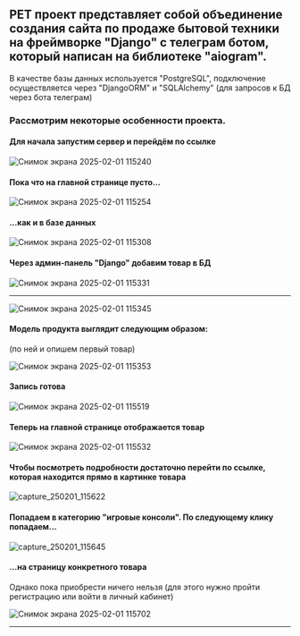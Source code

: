 <h2>PET проект представляет собой объединение создания сайта по продаже бытовой техники на фреймворке "Django" с телеграм ботом, который написан на библиотеке "aiogram".</h2>
<p>В качестве базы данных используется "PostgreSQL", подключение осуществляется через "DjangoORM" и "SQLAlchemy" (для запросов к БД через бота телеграм)</p>
<h3>Рассмотрим некоторые особенности проекта.</h3>
<h4>Для начала запустим сервер и перейдём по ссылке</h4>

![Снимок экрана 2025-02-01 115240](https://github.com/user-attachments/assets/0eca3c45-bdcc-43ee-a06e-b9d46f14ca37)

<h4>Пока что на главной странице пусто...</h4>

![Снимок экрана 2025-02-01 115254](https://github.com/user-attachments/assets/54a0f7ee-90ed-4f98-ae2d-6329bfe2e518)

<h4>...как и в базе данных</h4>

![Снимок экрана 2025-02-01 115308](https://github.com/user-attachments/assets/0870893f-a4f4-4399-89c7-40ec4b178d06)

<h4>Через админ-панель "Django" добавим товар в БД</h4>

![Снимок экрана 2025-02-01 115331](https://github.com/user-attachments/assets/47c91bd6-8ac5-44d5-b6b3-38083dfcc423)
<hr>

![Снимок экрана 2025-02-01 115345](https://github.com/user-attachments/assets/34b0e918-b5d8-4dac-8b02-fb295a86810d)

<h4>Модель продукта выглядит следующим образом:</h4>
<p>(по ней и опишем первый товар)</p>

![Снимок экрана 2025-02-01 115353](https://github.com/user-attachments/assets/b29b8b5a-f9fb-47c2-8213-e6c4a32d7231)

<h4>Запись готова</h4>

![Снимок экрана 2025-02-01 115519](https://github.com/user-attachments/assets/bd9b3d18-0589-475a-bc25-f70e5134964c)

<h4>Теперь на главной странице отображается товар</h4>

![Снимок экрана 2025-02-01 115532](https://github.com/user-attachments/assets/15be1a91-1ad3-4aff-b70a-407445039eff)

<h4>Чтобы посмотреть подробности достаточно перейти по ссылке, которая находится прямо в картинке товара</h4>

![capture_250201_115622](https://github.com/user-attachments/assets/c2ba6d27-658c-4303-a618-c1a20ddf1ac9)

<h4>Попадаем в категорию "игровые консоли". По следующему клику попадаем...</h4>

![capture_250201_115645](https://github.com/user-attachments/assets/9430e170-6cc1-4ae4-b1ba-8bac2afc6a53)

<h4>...на страницу конкретного товара</h4>
<p>Однако пока приобрести ничего нельзя (для этого нужно пройти регистрацию или войти в личный кабинет)</p>

![Снимок экрана 2025-02-01 115702](https://github.com/user-attachments/assets/62acbd6c-04a9-4678-b21f-55860b465840)
<hr>


